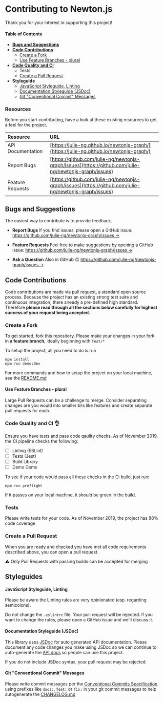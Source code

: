 
# Contributing to Newton.js

Thank you for your interest in supporting this project!

#### Table of Contents

- **[Bugs and Suggestions](#bugs-and-suggestions)**
- **[Code Contributions](#code-contributions)**
	- [Create a Fork](#create-a-fork)
	- [Use Feature Branches - plural](#use-feature-branches---plural)
- **[Code Quality and CI](#code-quality-and-ci)**
	- Tests
	- [Create a Pull Request](#create-a-pull-request)
- **Styleguide**
	- [JavaScript Styleguide, Linting](#javascript-styleguide-linting)
	- [Documentation Styleguide (JSDoc)](#documentation-styleguide-jsdoc)
	- [Git "Conventional Commit" Messages](#git-conventional-commit-messages)

### Resources

Before you start contributing, have a look at these existing resources to get a feel for the project.

| Resource | URL |
|:--|:--|
| API Documentation | [https://julie-ng.github.io/newtonjs-graph/](https://julie-ng.github.io/newtonjs-graph/) |
| Report Bugs | [https://github.com/julie-ng/newtonjs-graph/issues](https://github.com/julie-ng/newtonjs-graph/issues) |
| Feature Requests | [https://github.com/julie-ng/newtonjs-graph/issues](https://github.com/julie-ng/newtonjs-graph/issues) |

## Bugs and Suggestions

The easiest way to contribute is to provide feedback.

* **Report Bugs**
	If you find issues, please open a GitHub issue:
[https://github.com/julie-ng/newtonjs-graph/issues &rarr;](https://github.com/julie-ng/newtonjs-graph/issues)

* **Feature Requests**
	Feel free to make suggestions by opening a GitHub issue:
	[https://github.com/julie-ng/newtonjs-graph/issues &rarr;](https://github.com/julie-ng/newtonjs-graph/issues)

* **Ask a Question**
	Also in GitHub 😊
	[https://github.com/julie-ng/newtonjs-graph/issues &rarr;](https://github.com/julie-ng/newtonjs-graph/issues)

## Code Contributions

Code contributions are made via pull request, a standard open source process. Because the project has an existing strong test suite and continuous integration, there already a pre-defined high standard. Therefore **please read through all the sections below carefully for highest success of your request being accepted.**

### Create a Fork

To get started, fork this repository. Please make your changes in your fork in **a feature branch**, ideally beginning with `feat/*`

To setup the project, all you need to do is run

```
npm install
npm run demo:dev
```

For more commands and how to setup the project on your local machine, see the [README.md](./README.md)

#### Use Feature Branches - plural

Large Pull Requests can be a challenge to merge. Consider separating changes are you would into smaller bits like features and create separate pull requests for each.

### Code Quality and CI 👌

Ensure you have tests and pass code qaulity checks. As of November 2019, the CI pipeline checks the following:

- [ ] Linting (ESLint)
- [ ] Tests (Jest)
- [ ] Build Library
- [ ] Demo Demo

To see if your code would pass all these checks in the CI build, just run:

```
npm run preflight
```

If it passes on your local machine, it _should_ be green in the build.

### Tests

Please write tests for your code. As of November 2019, the project has 88% code coverage.

### Create a Pull Request

When you are ready and checked you have met all code requirements described above, you can open a pull request.

⚠️ Only Pull Requests with passing builds can be accepted for merging

## Styleguides

#### JavaScript Styleguide, Linting

Please be aware the Linting rules are very opinionated (esp. regarding semicolons).

Do not change the `.eslintrc` file. Your pull request will be rejected. If you want to change the rules, please open a GitHub issue and we'll discuss it.

#### Documentation Styleguide (JSDoc)

This library uses [JSDoc](https://jsdoc.app/) for auto generated API documentation. Please document any code changes you make using JSDoc so we can continue to auto-generate the [API docs](https://julie-ng.github.io/newtonjs-graph/) so people can use this project.

If you do not include JSDoc syntax, your pull request may be rejected.

#### Git "Conventional Commit" Messages

Please write commit messages per the [Conventional Commits Specification](https://www.conventionalcommits.org/en/v1.0.0/), using prefixes like `docs:`, `feat:` or `fix:` in your git commit messages to help autogenerate the [CHANGELOG.md](./CHANGELOG.md)